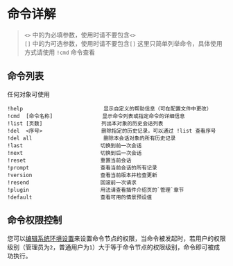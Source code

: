 # 命令详解

> `<>` 中的为必填参数，使用时请不要包含`<>`  
> `[]` 中的为可选参数，使用时请不要包含`[]`
> 这里只简单列举命令，具体使用方式请使用 `!cmd` 命令查看

## 命令列表

任何对象可使用

```
!help                          显示自定义的帮助信息（可在配置文件中更改）
!cmd  [命令名称]                显示命令列表或指定命令的详细信息
!list [页数]                   列出本对象的历史会话列表
!del  <序号>                   删除指定的历史记录，可以通过 !list 查看序号
!del all                       删除本会话对象的所有历史记录
!last                         切换到前一次会话
!next                         切换到后一次会话
!reset                        重置当前会话
!prompt                       查看当前会话的所有记录
!version                      查看当前版本并检查更新
!resend                       回滚前一次请求
!plugin                       用法请查看插件介绍页的`管理`章节
!default                      查看可用的情景预设值
```

## 命令权限控制

您可以[编辑系统环境设置](/zh/deploy/settings.md)来设置命令节点的权限，当命令被发起时，若用户的权限级别（管理员为`2`，普通用户为`1`）大于等于命令节点的权限级别，命令即可被成功执行。